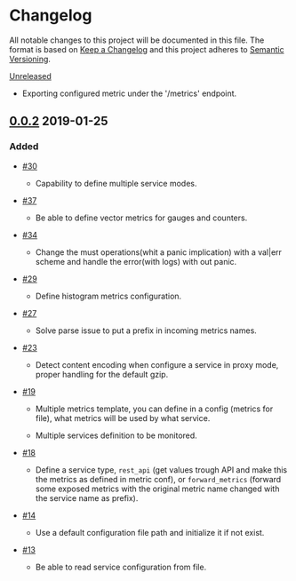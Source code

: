 # Changelog 
All notable changes to this project will be documented in this file.
The format is based on [Keep a Changelog](http://www.keepachangelog.com/en/1.0.0/) and this project adheres to [Semantic Versioning](http://www.semver.org/spec/v2.0.0.html).

[Unreleased](https://github.com/skycoin/skycoin/compare/master...develop)

- Exporting configured metric under the '/metrics' endpoint.

## [0.0.2](https://github.com/simelo/rexporter/releases...) 2019-01-25

### Added

- [\#30](https://github.com/simelo/rextporter/issues/30)

  - Capability to define multiple service modes.

- [\#37](https://github.com/simelo/rextporter/issues/37)

  - Be able to define vector metrics for gauges and counters.

- [\#34](https://github.com/simelo/rextporter/issues/34)

  - Change the must operations(whit a panic implication) with a val|err scheme and handle the error(with logs) with out panic.

- [\#29](https://github.com/simelo/rextporter/issues/29)

  - Define histogram metrics configuration.

- [\#27](https://github.com/simelo/rextporter/issues/27)

  - Solve parse issue to put a prefix in incoming metrics names.

- [\#23](https://github.com/simelo/rextporter/issues/23)

  - Detect content encoding when configure a service in proxy mode, proper handling for the default gzip.

- [\#19](https://github.com/simelo/rextporter/issues/19)

  - Multiple metrics template, you can define in a config (metrics for file), what metrics will be used by what service.

  - Multiple services definition to be monitored.

- [\#18](https://github.com/simelo/rextporter/issues/18)

  - Define a service type, `rest_api` (get values trough API and make this the metrics as defined in metric conf), or `forward_metrics` (forward some exposed metrics with the original metric name changed with the service name as prefix).

- [\#14](https://github.com/simelo/rextporter/issues/14)

  - Use a default configuration file path and initialize it if not exist.

- [\#13](https://github.com/simelo/rextporter/issues/13)

  - Be able to read service configuration from file.
